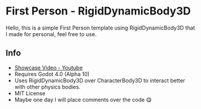 # First Person - RigidDynamicBody3D
Hello, this is a simple First Person template using RigidDynamicBody3D that I made for personal, feel free to use.

## Info
 - [Showcase Video - Youtube](https://www.youtube.com/watch?v=hHPdKHMBIc4)
 - Requires Godot 4.0 (Alpha 10)
 - Uses RigidDynamicBody3D over CharacterBody3D to interact better with other physics bodies.
 - MIT License
 - Maybe one day I will place comments over the code 😋

